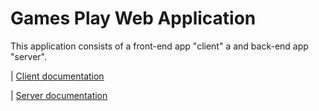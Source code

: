 # Games Play Web Application

This application consists of a front-end app "client" a and back-end app "server".

| [Client documentation](https://github.com/Kalin-Konstantinov/games-play/blob/main/client/README.md)

| [Server documentation](https://github.com/Kalin-Konstantinov/games-play/blob/main/server/README.md)
